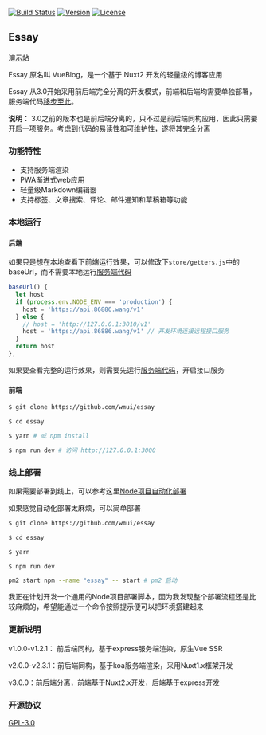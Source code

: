 
<a href="https://travis-ci.org/wmui/essay"><img src="https://travis-ci.org/wmui/essay.svg?branch=master" alt="Build Status"></a>
<a href="https://github.com/wmui/vueblog"><img src="https://img.shields.io/badge/node-%3E%3D8.9.1-orange.svg" alt="Version"></a>
<a href="https://github.com/wmui/essay"><img src="https://img.shields.io/badge/license-AGPL-blue.svg" alt="License"></a>

## Essay

<p><a href="https://www.86886.wang" target="_blank">演示站</a></p>

Essay 原名叫 VueBlog，是一个基于 Nuxt2 开发的轻量级的博客应用

Essay 从3.0开始采用前后端完全分离的开发模式，前端和后端均需要单独部署，服务端代码[移步至此](https://github.com/wmui/essay-server)。

**说明：** 3.0之前的版本也是前后端分离的，只不过是前后端同构应用，因此只需要开启一项服务。考虑到代码的易读性和可维护性，遂将其完全分离


### 功能特性

- 支持服务端渲染
- PWA渐进式web应用
- 轻量级Markdown编辑器
- 支持标签、文章搜索、评论、邮件通知和草稿箱等功能

### 本地运行

#### 后端

如果只是想在本地查看下前端运行效果，可以修改下`store/getters.js`中的baseUrl，而不需要本地运行[服务端代码](https://github.com/wmui/essay-server)

```js
baseUrl() {
  let host
  if (process.env.NODE_ENV === 'production') {
    host = 'https://api.86886.wang/v1'
  } else {
    // host = 'http://127.0.0.1:3010/v1'
    host = 'https://api.86886.wang/v1' // 开发环境连接远程接口服务
  }
  return host
},
```

如果要查看完整的运行效果，则需要先运行[服务端代码](https://github.com/wmui/essay-server)，开启接口服务

#### 前端

```bash
$ git clone https://github.com/wmui/essay

$ cd essay

$ yarn # 或 npm install

$ npm run dev # 访问 http://127.0.0.1:3000
```

### 线上部署

如果需要部署到线上，可以参考这里[Node项目自动化部署](https://github.com/wmui/web-deploy)

如果感觉自动化部署太麻烦，可以简单部署

```bash
$ git clone https://github.com/wmui/essay

$ cd essay

$ yarn

$ npm run dev

pm2 start npm --name "essay" -- start # pm2 启动
```

我正在计划开发一个通用的Node项目部署脚本，因为我发现整个部署流程还是比较麻烦的，希望能通过一个命令按照提示便可以把环境搭建起来

### 更新说明

v1.0.0-v1.2.1： 前后端同构，基于express服务端渲染，原生Vue SSR

v2.0.0-v2.3.1：前后端同构，基于koa服务端渲染，采用Nuxt1.x框架开发

v3.0.0：前后端分离，前端基于Nuxt2.x开发，后端基于express开发

### 开源协议

[GPL-3.0](https://choosealicense.com/licenses/gpl-3.0/)  
